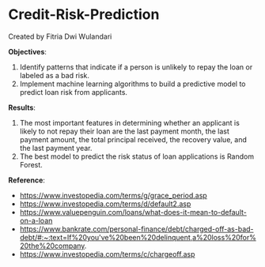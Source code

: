 # Credit-Risk-Prediction

Created by Fitria Dwi Wulandari

**Objectives**:
1. Identify patterns that indicate if a person is unlikely to repay the loan or labeled as a bad risk.
2. Implement machine learning algorithms to build a predictive model to predict loan risk from applicants.

**Results**:
1. The most important features in determining whether an applicant is likely to not repay their loan are the last payment month, the last payment amount, the total principal received, the recovery value, and the last payment year.
2. The best model to predict the risk status of loan applications is Random Forest.

**Reference**:
- https://www.investopedia.com/terms/g/grace_period.asp
- https://www.investopedia.com/terms/d/default2.asp
- https://www.valuepenguin.com/loans/what-does-it-mean-to-default-on-a-loan
- https://www.bankrate.com/personal-finance/debt/charged-off-as-bad-debt/#:~:text=If%20you've%20been%20delinquent,a%20loss%20for%20the%20company.
- https://www.investopedia.com/terms/c/chargeoff.asp

